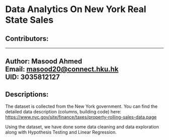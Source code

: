# Data Analytics On New York Real State Sales

## Contributors:
---
Author: Masood Ahmed <br>
Email: masood20@connect.hku.hk<br>
UID: 3035812127
---

## Descriptions:
The dataset is collected from the New York government. You can find the
detailed data description (columns, building code) here: <a href="https://www.nyc.gov/site/finance/taxes/property-rolling-sales-data.page"> https://www.nyc.gov/site/finance/taxes/property-rolling-sales-data.page </a>

Using the dataset, we have done some data cleaning and data exploration along with Hypothesis Testing and Linear Regression.
